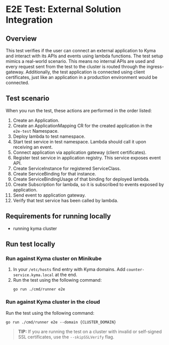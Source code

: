 # E2E Test: External Solution Integration

## Overview

This test verifies if the user can connect an external application to Kyma and interact with its APIs and events using lambda functions. The test setup mimics a real-world scenario. This means no internal APIs are used and every request sent from the test to the cluster is routed through the ingress-gateway. Additionally, the test application is connected using client certificates, just like an application in a production environment would be connected.

## Test scenario

When you run the test, these actions are performed in the order listed: 

1. Create an Application.
2. Create an ApplicationMapping CR for the created application in the ` e2e-test` Namespace.
3. Deploy lambda to test namespace.
4. Start test service in test namespace. Lambda should call it upon receiving an event.
5. Connect application via application gateway (client certificates).
6. Register test service in application registry. This service exposes event API.
7. Create ServiceInstance for registered ServiceClass.
8. Create ServiceBinding for that instance.
9. Create ServiceBindingUsage of that binding for deployed lambda.
10. Create Subscription for lambda, so it is subscribed to events exposed by application.
11. Send event to application gateway.
12. Verify that test service has been called by lambda.

## Requirements for running locally

* running kyma cluster

## Run test locally

### Run against Kyma cluster on Minikube 
1. In your `/etc/hosts` find entry with Kyma domains. Add `counter-service.kyma.local` at the end. 
2. Run the test using the following command:
    ```
    go run ./cmd/runner e2e
    ```
   
### Run against Kyma cluster in the cloud
Run the test using the following command:
```
go run ./cmd/runner e2e --domain {CLUSTER_DOMAIN}
```

>**TIP:** If you are running the test on a cluster with invalid or self-signed SSL certificates, use the `--skipSSLVerify` flag.
